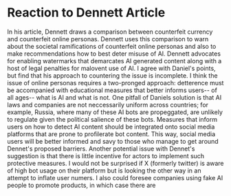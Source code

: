 # Reaction to Dennett Article 

In his article, Dennett draws a comparison between counterfeit currency and counterfeit online personas. Dennett uses this comparison to warn about the societal ramifications of counterfeit online personas and also to make recommendations how to best deter misuse of AI. Dennett advocates for enabling watermarks that demarcates AI generated content along with a host of legal penalties for malovent use of AI. I agree with Daniel's points, but find that his approach to countering the issue is incomplete. I think the issue of online personas requires a two-pronged approach: detterence must be accompanied with educational measures that better informs users-- of all ages-- what is AI and what is not. One pitfall of Daniels solution is that AI laws and companies are not neccessarily uniform across countries; for example, Russia, where many of these AI bots are propeggated, are unlikely to regulate given the political salience of these bots. Measures that inform users on how to detect AI content should be integrated onto social media platforms that are prone to profilerate bot content. This way, social media users will be better informed and savy to those who manage to get around Dennet's proposed barriers. Another potential issue with Dennet's suggestion is that there is little incentive for actors to implement such protective measures. I would not be surprised if X (formerly twitter) is aware of high bot usage on their platform but is looking the other way in an attempt to inflate user numers. I also could foresee companies using fake AI people to promote products, in which case there are 
